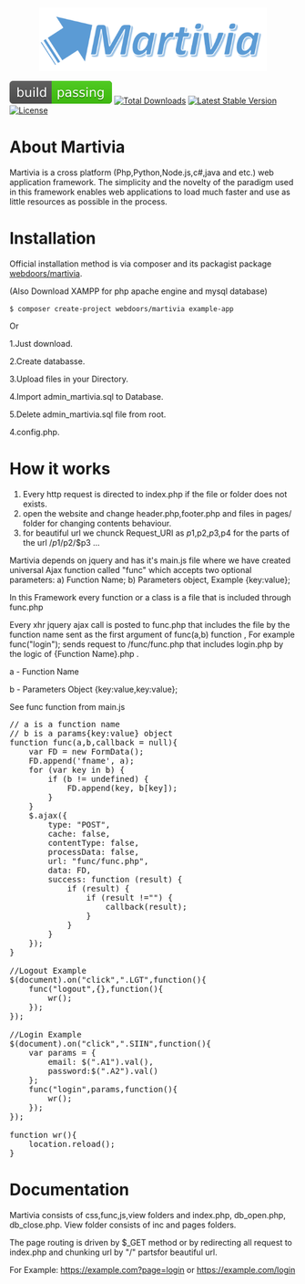 <p align="center"><img src="https://raw.githubusercontent.com/Webdoors/Martivia/master/img/martivia.png" width="400"></p>

<p align="center">
	
<a href="https://webdoors.ge"><img src="https://raw.githubusercontent.com/Webdoors/Martivia/master/img/build.svg" alt="Build Status"></a>
<a href="https://packagist.org/packages/webdoors/martivia"><img src="https://img.shields.io/packagist/dt/webdoors/martivia" alt="Total Downloads"></a>
<a href="https://packagist.org/packages/webdoors/martivia"><img src="https://img.shields.io/packagist/v/webdoors/martivia" alt="Latest Stable Version"></a>
<a href="https://packagist.org/packages/webdoors/martivia"><img src="https://img.shields.io/packagist/l/webdoors/martivia" alt="License"></a>
</p>

# About Martivia

Martivia is a cross platform (Php,Python,Node.js,c#,java and etc.) web application framework. The simplicity and the novelty of the paradigm used in this framework enables web applications to load much faster and use as little resources as possible in the process.

Installation
============

Official installation method is via composer and its packagist package [webdoors/martivia](https://packagist.org/packages/webdoors/martivia).

(Also Download XAMPP for php apache engine and mysql database)

```
$ composer create-project webdoors/martivia example-app
```
Or

1.Just download.

2.Create databasse.

3.Upload files in your Directory.

4.Import admin_martivia.sql to Database. 

5.Delete admin_martivia.sql file from root.

4.config.php.


# How it works

1. Every http request is directed to index.php if the file or folder does not exists.
2. open the website and change header.php,footer.php and files in pages/ folder for changing contents behaviour.
3. for beautiful url we chunck Request_URI as $p1,$p2,$p3,$p4 for the parts of the url /$p1/$p2/$p3 ...

Martivia depends on jquery and has it's main.js file where we have created universal Ajax function called "func" which accepts two optional parameters: a) Function Name; b) Parameters object, Example {key:value};

In this Framework every function or a class is a file that is included through func.php

Every xhr jquery ajax call is posted to func.php that includes the file by the function name sent as the first argument of func(a,b) function , For example func("login"); sends request to /func/func.php that includes login.php by the logic of {Function Name}.php . 

a - Function Name

b - Parameters Object {key:value,key:value};

See func function from main.js
<pre>
// a is a function name
// b is a params{key:value} object 
function func(a,b,callback = null){
	var FD = new FormData();
	FD.append('fname', a);
	for (var key in b) {
		if (b != undefined) {
			FD.append(key, b[key]);
		}
	}
	$.ajax({  
		type: "POST", 
		cache: false,
		contentType: false,
		processData: false, 
		url: "func/func.php",
		data: FD,
		success: function (result) {
			if (result) {
				if (result !="") {
					callback(result);
				}
			}
		}
	});
}

//Logout Example
$(document).on("click",".LGT",function(){
	func("logout",{},function(){
		wr();
	});
});

//Login Example
$(document).on("click",".SIIN",function(){
	var params = {
		email: $(".A1").val(), 
		password:$(".A2").val()
	};
	func("login",params,function(){
		wr();
	});
});

function wr(){
	location.reload();
}
</pre>

# Documentation

Martivia consists of css,func,js,view folders and index.php, db_open.php, db_close.php. View folder consists of inc and pages folders.

The page routing is driven by $_GET method or by redirecting all request to index.php and chunking url by "/" partsfor beautiful url.

For Example: https://example.com?page=login or https://example.com/login

